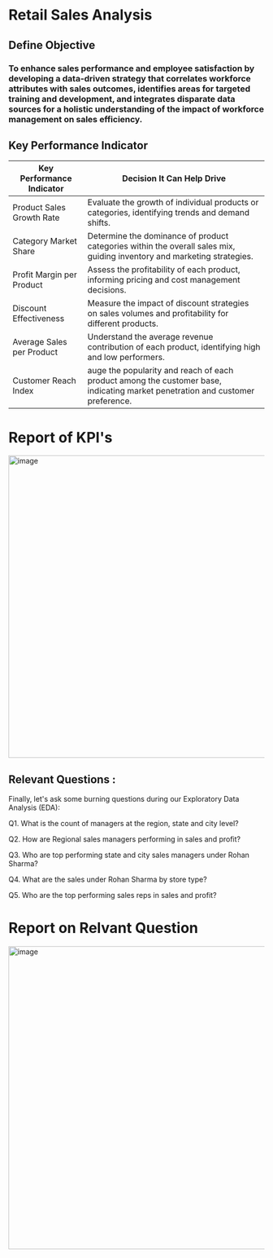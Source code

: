 # Retail Sales Analysis

## Define Objective
### To enhance sales performance and employee satisfaction by developing a data-driven strategy that correlates workforce attributes with sales outcomes, identifies areas for targeted training and development, and integrates disparate data sources for a holistic understanding of the impact of workforce management on sales efficiency.



## Key Performance Indicator
| Key Performance Indicator     | Decision It Can Help Drive                                                                                                     | 
| ----------------------------  | ------------------------------------------------------------------------------------------------------------------------       |                                                     
| Product Sales Growth Rate     |Evaluate the growth of individual products or categories, identifying trends and demand shifts.                                 |
| Category Market Share         |Determine the dominance of product categories within the overall sales mix, guiding inventory and marketing strategies.         |
| Profit Margin per Product     |Assess the profitability of each product, informing pricing and cost management decisions.                                      | 
| Discount Effectiveness        |Measure the impact of discount strategies on sales volumes and profitability for different products.                            |
| Average Sales per Product     |Understand the average revenue contribution of each product, identifying high and low performers.                               |
| Customer Reach Index          |auge the popularity and reach of each product among the customer base, indicating market penetration and customer preference.   |  



# Report of KPI's

<img width="594" alt="image" src="https://github.com/Siddhant1803/Retail-Sales-Analysis/assets/127285389/cc00eb11-9f36-42c2-bb31-916d6964756d">




## Relevant Questions : 
Finally, let's ask some burning questions during our Exploratory Data Analysis (EDA):

Q1. What is the count of managers at the region, state and city level?

Q2. How are Regional sales managers performing in sales and profit?

Q3. Who are top performing state and city sales managers under Rohan Sharma?

Q4. What are the sales under Rohan Sharma by store type?

Q5. Who are the top performing sales reps in sales and profit?


# Report on Relvant Question

<img width="595" alt="image" src="https://github.com/Siddhant1803/Retail-Sales-Analysis/assets/127285389/0dd975e2-a026-4a90-9cf3-7aa4c604039f">
